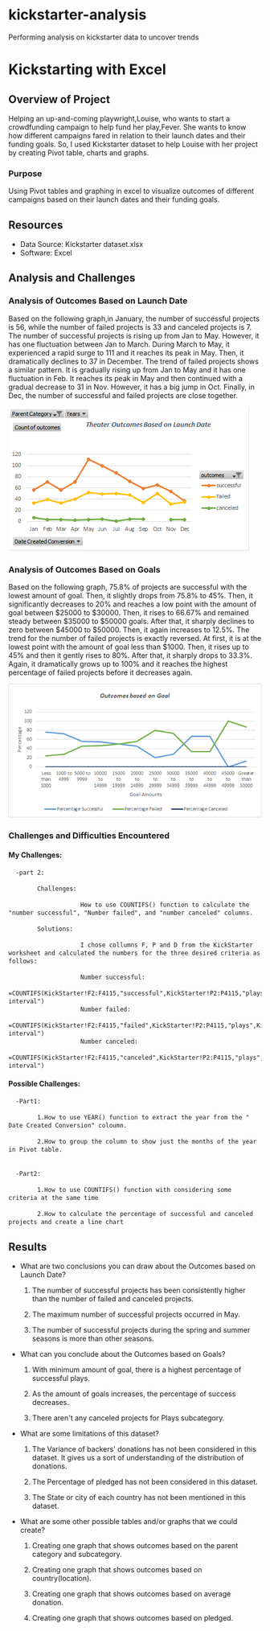 # kickstarter-analysis
Performing analysis on kickstarter data to uncover trends

# Kickstarting with Excel

## Overview of Project

Helping an up-and-coming playwright,Louise, who wants to start a crowdfunding campaign to help fund her play,Fever. She wants to know how different campaigns fared in relation to their launch dates and their funding goals. So, I used Kickstarter dataset to help Louise with her project by creating Pivot table, charts and graphs.

### Purpose

Using Pivot tables and graphing in excel to visualize outcomes of different campaigns based on their launch dates and their funding goals.

## Resources

  - Data Source: Kickstarter dataset.xlsx
  - Software: Excel

## Analysis and Challenges

### Analysis of Outcomes Based on Launch Date

Based on the following graph,in January, the number of successful projects is 56, while the number of failed projects is 33 and canceled projects is 7. The number of successful projects is rising up from Jan to May. However, it has one fluctuation between Jan to March. During March to May, it experienced a rapid surge to 111 and it reaches its peak in May. Then, it dramatically declines to 37 in December. The trend of failed projects shows a similar pattern. It is gradually rising up from Jan to May and it has one fluctuation in Feb. It reaches its peak in May and then continued with a gradual decrease to 31 in Nov. However, it has a big jump in Oct. Finally, in Dec, the number of successful and failed projects are close together.

![](https://github.com/Nazanin-hub/kickstarter-analysis/blob/master/Theater%20_outcomes%20_vs_launch.png)

### Analysis of Outcomes Based on Goals

Based on the following graph, 75.8% of projects are successful with the lowest amount of goal. Then, it slightly drops from 75.8% to 45%. Then, it significantly decreases to 20% and reaches a low point with the amount of goal between $25000 to $30000. Then, it rises to 66.67% and remained steady between $35000 to $50000 goals. After that, it sharply declines to zero between $45000 to $50000. Then, it again increases to 12.5%. The trend for the number of failed projects is exactly reversed. At first, it is at the lowest point with the amount of goal less than $1000. Then, it rises up to 45% and then it gently rises to 80%. After that, it sharply drops to 33.3%. Again, it dramatically grows up to 100% and it reaches the highest percentage of failed projects before it decreases again.

![](https://github.com/Nazanin-hub/kickstarter-analysis/blob/master/Outcomes_vs_Goals.png)


### Challenges and Difficulties Encountered

#### My Challenges:

      -part 2:
      
            Challenges:

                        How to use COUNTIFS() function to calculate the "number successful", "Number failed", and "number canceled" columns.
      
            Solutions:
      
                        I chose collumns F, P and D from the KickStarter worksheet and calculated the numbers for the three desired criteria as follows:
            
                        Number successful:
                                          =COUNTIFS(KickStarter!F2:F4115,"successful",KickStarter!P2:P4115,"plays",KickStarter!D2:D4115,"$$desired interval")
                        Number failed:
                                          =COUNTIFS(KickStarter!F2:F4115,"failed",KickStarter!P2:P4115,"plays",KickStarter!D2:D4115,"$$desired interval")
                        Number canceled:
                                          =COUNTIFS(KickStarter!F2:F4115,"canceled",KickStarter!P2:P4115,"plays",KickStarter!D2:D4115,"$$desired interval")
      
      

#### Possible Challenges:

      -Part1: 

            1.How to use YEAR() function to extract the year from the " Date Created Conversion" coloumn.
      
            2.How to group the column to show just the months of the year in Pivot table.
      
      
      -Part2:

            1.How to use COUNTIFS() function with considering some criteria at the same time
      
            2.How to calculate the percentage of successful and canceled projects and create a line chart
      
      
## Results

- What are two conclusions you can draw about the Outcomes based on Launch Date?

  1. The number of successful projects has been consistently higher than the number of failed and canceled projects.
  
  2. The maximum number of successful projects occurred in May.
  
  3. The number of successful projects during the spring and summer seasons is more than other seasons.

- What can you conclude about the Outcomes based on Goals?

  1. With minimum amount of goal, there is a highest percentage of successful plays.
  
  2. As the amount of goals increases, the percentage of success decreases.
  
  3. There aren't any canceled projects for Plays subcategory.

- What are some limitations of this dataset?

  1. The Variance of backers' donations has not been considered in this dataset. It gives us a sort of understanding of the distribution of donations.

  2. The Percentage of pledged has not been considered in this dataset.
  
  3. The State or city of each country has not been mentioned in this dataset.

- What are some other possible tables and/or graphs that we could create?

  1. Creating one graph that shows outcomes based on the parent category and subcategory.
  
  2. Creating one graph that shows outcomes based on country(location).

  3. Creating one graph that shows outcomes based on average donation.
  
  4. Creating one graph that shows outcomes based on pledged.
